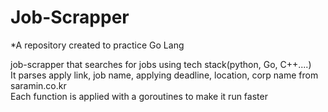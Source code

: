 # Job-Scrapper
*A repository created to practice Go Lang

job-scrapper that searches for jobs using tech stack(python, Go, C++....)  
It parses apply link, job name, applying deadline, location, corp name from saramin.co.kr  
Each function is applied with a goroutines to make it run faster


